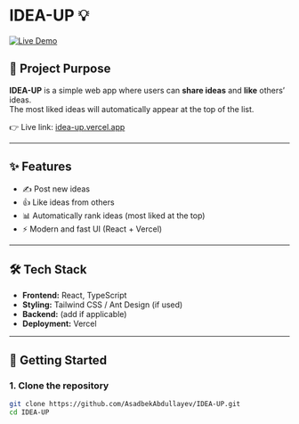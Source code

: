 # IDEA-UP 💡

[![Live Demo](https://img.shields.io/badge/demo-online-green)](https://idea-up.vercel.app)

## 📌 Project Purpose

**IDEA-UP** is a simple web app where users can **share ideas** and **like** others’ ideas.  
The most liked ideas will automatically appear at the top of the list.

👉 Live link: [idea-up.vercel.app](https://idea-up.vercel.app)

---

## ✨ Features

- ✍️ Post new ideas
- 👍 Like ideas from others
- 📊 Automatically rank ideas (most liked at the top)
- ⚡ Modern and fast UI (React + Vercel)

---

## 🛠️ Tech Stack

- **Frontend:** React, TypeScript
- **Styling:** Tailwind CSS / Ant Design (if used)
- **Backend:** (add if applicable)
- **Deployment:** Vercel

---

## 🚀 Getting Started

### 1. Clone the repository

```bash
git clone https://github.com/AsadbekAbdullayev/IDEA-UP.git
cd IDEA-UP
```
